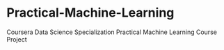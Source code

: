# Practical-Machine-Learning
Coursera Data Science Specialization
Practical Machine Learning Course Project
